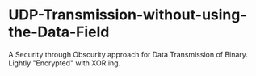 # UDP-Transmission-without-using-the-Data-Field
A Security through Obscurity approach for Data Transmission of Binary. Lightly "Encrypted" with XOR'ing.
